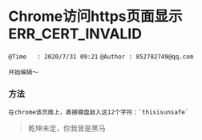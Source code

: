 # Chrome访问https页面显示ERR_CERT_INVALID
`@Time   : 2020/7/31 09:21`
`@Author : 852782749@qq.com`


```
开始编辑～
```

### 方法
```angular2html
在chrome该页面上，直接键盘敲入这12个字符：`thisisunsafe`
```

> 乾坤未定，你我皆是黑马